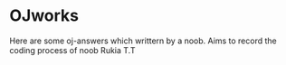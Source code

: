 # OJworks
Here are some oj-answers which writtern by a noob.
Aims to record the coding process of noob Rukia   T.T
